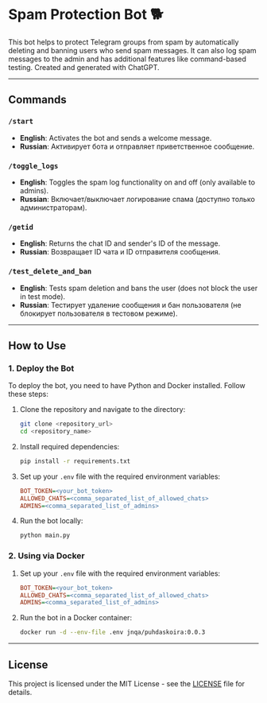 # Spam Protection Bot 🐕

This bot helps to protect Telegram groups from spam by automatically deleting and banning users who send spam messages. It can also log spam messages to the admin and has additional features like command-based testing.
Created and generated with ChatGPT.

---

## Commands

### `/start`
- **English**: Activates the bot and sends a welcome message.
- **Russian**: Активирует бота и отправляет приветственное сообщение.

### `/toggle_logs`
- **English**: Toggles the spam log functionality on and off (only available to admins).
- **Russian**: Включает/выключает логирование спама (доступно только администраторам).

### `/getid`
- **English**: Returns the chat ID and sender's ID of the message.
- **Russian**: Возвращает ID чата и ID отправителя сообщения.

### `/test_delete_and_ban`
- **English**: Tests spam deletion and bans the user (does not block the user in test mode).
- **Russian**: Тестирует удаление сообщения и бан пользователя (не блокирует пользователя в тестовом режиме).

---

## How to Use

### 1. Deploy the Bot
To deploy the bot, you need to have Python and Docker installed. Follow these steps:

1. Clone the repository and navigate to the directory:
    ```bash
    git clone <repository_url>
    cd <repository_name>
    ```

2. Install required dependencies:
    ```bash
    pip install -r requirements.txt
    ```

3. Set up your `.env` file with the required environment variables:
    ```ini
    BOT_TOKEN=<your_bot_token>
    ALLOWED_CHATS=<comma_separated_list_of_allowed_chats>
    ADMINS=<comma_separated_list_of_admins>
    ```

4. Run the bot locally:
    ```bash
    python main.py
    ```

### 2. Using via Docker

1. Set up your `.env` file with the required environment variables:
    ```ini
    BOT_TOKEN=<your_bot_token>
    ALLOWED_CHATS=<comma_separated_list_of_allowed_chats>
    ADMINS=<comma_separated_list_of_admins>
    ```
2. Run the bot in a Docker container:
    ```bash
    docker run -d --env-file .env jnqa/puhdaskoira:0.0.3
    ```

---

## License

This project is licensed under the MIT License - see the [LICENSE](LICENSE) file for details.
